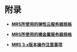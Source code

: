 # 附录<a name="mrs_01_9002"></a>

-   **[MRS所使用的弹性云服务器规格](MRS所使用的弹性云服务器规格.md)**  

-   **[MRS所使用的裸金属服务器规格](MRS所使用的裸金属服务器规格.md)**  

-   **[MRS 3.x版本操作注意事项](MRS-3-x版本操作注意事项.md)**  


